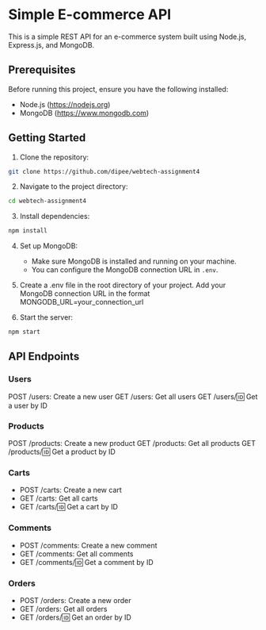 # Simple E-commerce API

This is a simple REST API for an e-commerce system built using Node.js, Express.js, and MongoDB.

## Prerequisites

Before running this project, ensure you have the following installed:

- Node.js (https://nodejs.org)
- MongoDB (https://www.mongodb.com)

## Getting Started

1. Clone the repository:

```bash
git clone https://github.com/dipee/webtech-assignment4
```

2. Navigate to the project directory:

```bash
cd webtech-assignment4
```

3. Install dependencies:

```bash
npm install
```

4. Set up MongoDB:

   - Make sure MongoDB is installed and running on your machine.
   - You can configure the MongoDB connection URL in `.env`.

5. Create a .env file in the root directory of your project. Add your MongoDB connection URL in the format MONGODB_URL=your_connection_url

6. Start the server:

```bash
npm start
```

## API Endpoints

### Users

POST /users: Create a new user
GET /users: Get all users
GET /users/:id: Get a user by ID

### Products

POST /products: Create a new product
GET /products: Get all products
GET /products/:id: Get a product by ID

### Carts

- POST /carts: Create a new cart
- GET /carts: Get all carts
- GET /carts/:id: Get a cart by ID

### Comments

- POST /comments: Create a new comment
- GET /comments: Get all comments
- GET /comments/:id: Get a comment by ID

### Orders

- POST /orders: Create a new order
- GET /orders: Get all orders
- GET /orders/:id: Get an order by ID
